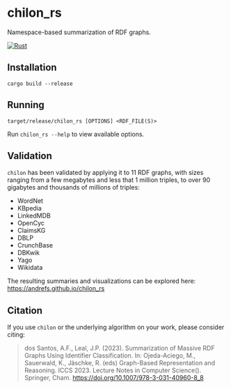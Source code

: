 # chilon_rs

Namespace-based summarization of RDF graphs.

[![Rust](https://github.com/andrefs/chilon_rs/actions/workflows/rust.yml/badge.svg)](https://github.com/andrefs/chilon_rs/actions/workflows/rust.yml)

## Installation

```
cargo build --release
```

## Running

```
target/release/chilon_rs [OPTIONS] <RDF_FILE(S)>
```

Run `chilon_rs --help` to view available options.

## Validation

`chilon` has been validated by applying it to 11 RDF graphs, with sizes ranging from a few megabytes and less that 1 million triples, to over 90 gigabytes and thousands of millions of triples:

* WordNet
* KBpedia
* LinkedMDB
* OpenCyc
* ClaimsKG
* DBLP
* CrunchBase
* DBKwik
* Yago
* Wikidata

The resulting summaries and visualizations can be explored here: https://andrefs.github.io/chilon_rs

## Citation
If you use `chilon` or the underlying algorithm on your work, please consider citing:

> dos Santos, A.F., Leal, J.P. (2023). Summarization of Massive RDF Graphs Using Identifier Classification. In: Ojeda-Aciego, M., Sauerwald, K., Jäschke, R. (eds) Graph-Based Representation and Reasoning. ICCS 2023. Lecture Notes in Computer Science(). Springer, Cham. https://doi.org/10.1007/978-3-031-40960-8_8

